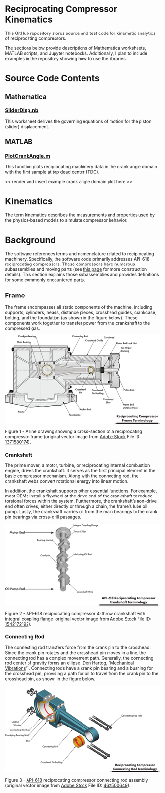 # Reciprocating Compressor Kinematics

This GitHub repository stores source and test code for kinematic analytics of reciprocating compressors.

The sections below provide descriptions of Mathematica worksheets, MATLAB scripts, and Jupyter notebooks. Additionally, I plan to include examples in the repository showing how to use the libraries.

# Source Code Contents

## Mathematica

### [SliderDisp.nb](https://github.com/MoreCoffee12/Reciprocating_Compressor/blob/master/Mathematica%20Reference%20Documents/SliderDisp.nb)

This worksheet derives the governing equations of motion for the piston (slider) displacement.

## MATLAB

### [PlotCrankAngle.m](https://github.com/MoreCoffee12/Reciprocating_Compressor/blob/master/MATLAB/PlotCrankAngle.m)

This function plots reciprocating machinery data in the crank angle domain with the first sample at top dead center (TDC).

\<\< render and insert example crank angle domain plot here \>\>

# Kinematics

The term kinematics describes the measurements and properties used by the physics-based models to simulate compressor behavior.

# Background

The software references terms and nomenclature related to reciprocating machinery. Specifically, the software code primarily addresses API-618 reciprocating compressors. These compressors have numerous subassemblies and moving parts (see [this page](https://robotsquirrelproductions.com/reciprocating-compressors/#recip-piston-basic-elements) for more construction details). This section explains those subassemblies and provides definitions for some commonly encountered parts.

## Frame

The frame encompasses all static components of the machine, including supports, cylinders, heads, distance pieces, crosshead guides, crankcase, bolting, and the foundation (as shown in the figure below). These components work together to transfer power from the crankshaft to the compressed gas.

![](media/1c20a2239f40be390b352920cb177ff1.png)

Figure 1 - A line drawing showing a cross-section of a reciprocating compressor frame (original vector image from [Adobe Stock](https://stock.adobe.com/) File ID: [1371580174](https://stock.adobe.com/stock-photo/id/1371580174?asset_id=1371580174)).

### Crankshaft

The prime mover, a motor, turbine, or reciprocating internal combustion engine, drives the crankshaft. It serves as the first principal element in the basic compressor mechanism. Along with the connecting rod, the crankshaft webs convert rotational energy into linear motion.

In addition, the crankshaft supports other essential functions. For example, most OEMs install a flywheel at the drive end of the crankshaft to reduce torsional forces within the system. Furthermore, the crankshaft’s non-drive end often drives, either directly or through a chain, the frame’s lube oil pump. Lastly, the crankshaft carries oil from the main bearings to the crank pin bearings via cross-drill passages.

![A turbomachinery illustration drawing showing a crankshaft for a 4-throw API-618 reciprocating compressor with webs, a thrust collar, and an integral coupling flange](media/be6ce7a79094344e847137fe5b5ac4c3.png)

Figure 2 - API-618 reciprocating compressor 4-throw crankshaft with integral coupling flange (original vector image from [Adobe Stock](https://stock.adobe.com/) File ID: [1542172192](https://stock.adobe.com/stock-photo/id/1542172192)).

### Connecting Rod

The connecting rod transfers force from the crank pin to the crosshead. Since the crank pin rotates and the crosshead pin moves in a line, the connecting rod has a complex movement path. Generally, the connecting rod center of gravity forms an ellipse (Den Hartog, “[Mechanical Vibrations](https://www.amazon.com/Mechanical-Vibrations-Dover-Civil-Engineering/dp/0486647854/?_encoding=UTF8&pd_rd_w=6WrYm&content-id=amzn1.sym.255b3518-6e7f-495c-8611-30a58648072e%3Aamzn1.symc.a68f4ca3-28dc-4388-a2cf-24672c480d8f&pf_rd_p=255b3518-6e7f-495c-8611-30a58648072e&pf_rd_r=44P04C13R4BK0KMV2NCX&pd_rd_wg=k2i1s&pd_rd_r=0fe04ccb-a8c6-4587-8427-cdb0645f9f19&ref_=pd_hp_d_atf_ci_mcx_mr_ca_hp_atf_d)“). Connecting rods have a crank pin bearing and a bushing for the crosshead pin, providing a path for oil to travel from the crank pin to the crosshead pin, as shown in the figure below.

![API-618 reciprocating compressor turbomachinery illustration drawing showing a connecting rod with a crank pin bearing, crosshead pin bushing, and lubricating oil passages highlighted in red](media/bc84ae4e2b625ff0d6e04f05e55a42c0.png)

Figure 3 - [API-618](https://www.apiwebstore.org/standards/618) reciprocating compressor connecting rod assembly (original vector image from [Adobe Stock](https://stock.adobe.com/) File ID: [462500649](https://stock.adobe.com/stock-photo/id/1462500649)).
